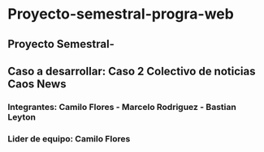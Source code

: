 # Proyecto-semestral-progra-web
## Proyecto Semestral- 
## Caso a desarrollar: Caso 2 Colectivo de noticias Caos News
### Integrantes: Camilo Flores - Marcelo Rodriguez - Bastian Leyton
### Lider de equipo: Camilo Flores
